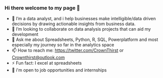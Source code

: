 ### Hi there welcome to my page 👋

- 🔭 I’m a data analyst, and i help businesses make intelligible/data driven decisions by drawing actionable insights from business data.
- 👯 I’m looking to collaborate on data analysis projects that can aid my development
- 💬 Ask me about Spreadsheets, Python, R, SQL, Powerplatform and most especially my journey so far in the analytics space
- 📫 How to reach me: https://twitter.com/CrownThirst or Crownthirst@outlook.com
- ⚡ Fun fact: I excel at spreadsheets
- 💼 i'm open to job opportunities and internships
